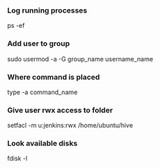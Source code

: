 ### Log running processes
ps -ef

### Add user to group
sudo usermod -a -G group_name username_name

### Where command is placed
type -a command_name

### Give user rwx access to folder
setfacl -m u:jenkins:rwx /home/ubuntu/hive

### Look available disks
fdisk -l
